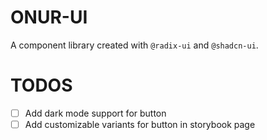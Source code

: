 # ONUR-UI

A component library created with `@radix-ui` and `@shadcn-ui`.

# TODOS

- [ ] Add dark mode support for button
- [ ] Add customizable variants for button in storybook page
